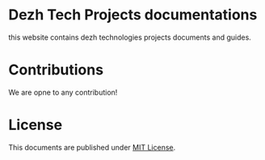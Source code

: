 # Dezh Tech Projects documentations

this website contains dezh technologies projects documents and guides.

# Contributions

We are opne to any contribution!


# License

This documents are published under [MIT License](./LICENSE).
